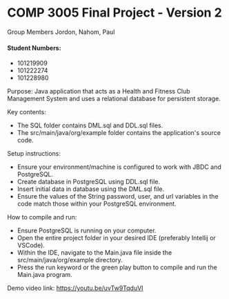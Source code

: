 # COMP 3005 Final Project - Version 2
Group Members Jordon, Nahom, Paul

#### Student Numbers:
- 101219909
- 101222274
- 101228980

Purpose: Java application that acts as a Health and Fitness Club Management System and uses a relational database for persistent storage.

Key contents:
- The SQL folder contains DML.sql and DDL.sql files.
- The src/main/java/org/example folder contains the application's source code.

Setup instructions:
- Ensure your environment/machine is configured to work with JBDC and PostgreSQL.
- Create database in PostgreSQL using DDL.sql file.
- Insert initial data in database using the DML.sql file.
- Ensure the values of the String password, user, and url variables in the code match those within your PostgreSQL environment.

How to compile and run:
- Ensure PostgreSQL is running on your computer.
- Open the entire project folder in your desired IDE (preferably Intellij or VSCode).
- Within the IDE, navigate to the Main.java file inside the src/main/java/org/example directory.
- Press the run keyword or the green play button to compile and run the Main.java program.

Demo video link: https://youtu.be/uvTw9TqduVI


